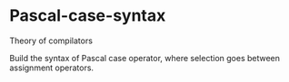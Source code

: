 # Pascal-case-syntax
Theory of compilators

Build the syntax of Pascal case operator, where selection goes between assignment operators.
